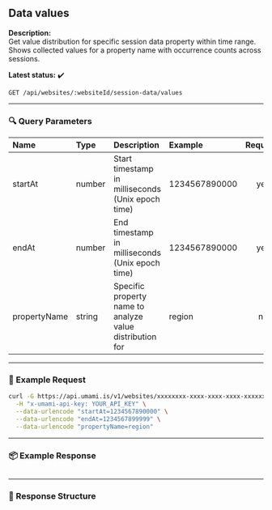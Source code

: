 ## Data values
<!-- testable: true -->
<!-- expectedStatus: 200 -->
**Description:**  
Get value distribution for specific session data property within time range.
Shows collected values for a property name with occurrence counts across sessions.

**Latest status:** <!--status-->✔️<!--status-end-->

```
GET /api/websites/:websiteId/session-data/values
```

---

### 🔍 Query Parameters
| Name               | Type              | Description                                                 | Example             | Required |
| :----------------- | :---------------- | :---------------------------------------------------------- | :------------------ | :------: |
| startAt            | number            | Start timestamp in milliseconds (Unix epoch time)          | 1234567890000       | yes      |
| endAt              | number            | End timestamp in milliseconds (Unix epoch time)            | 1234567890000       | yes      |
| propertyName       | string            | Specific property name to analyze value distribution for    | region              | no       |

---

### 🔁 Example Request
```bash
curl -G https://api.umami.is/v1/websites/xxxxxxxx-xxxx-xxxx-xxxx-xxxxxxxxxxxx/session-data/values \
  -H "x-umami-api-key: YOUR_API_KEY" \
  --data-urlencode "startAt=1234567890000" \
  --data-urlencode "endAt=1234567899999" \
  --data-urlencode "propertyName=region"
```

---

### 📦 Example Response
```json

```

---

### 📘 Response Structure
```json

```

